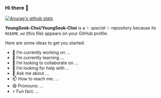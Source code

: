 ### Hi there 👋


[![Anurag's github stats](https://github-readme-stats.vercel.app/api?username=username)](https://github.com/anuraghazra/github-readme-stats)




**YoungSeok-Choi/YoungSeok-Choi** is a ✨ _special_ ✨ repository because its `README.md` (this file) appears on your GitHub profile.

Here are some ideas to get you started:

- 🔭 I’m currently working on ...
- 🌱 I’m currently learning ...
- 👯 I’m looking to collaborate on ...
- 🤔 I’m looking for help with ...
- 💬 Ask me about ...
- 📫 How to reach me: ...
- 😄 Pronouns: ...
- ⚡ Fun fact: ...


